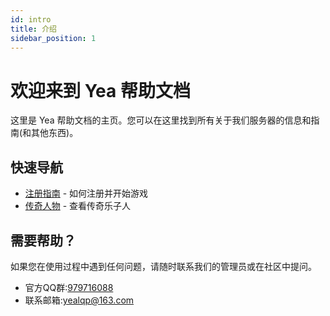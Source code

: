 ```yaml
---
id: intro
title: 介绍
sidebar_position: 1
---
```

# 欢迎来到 Yea 帮助文档

这里是 Yea 帮助文档的主页。您可以在这里找到所有关于我们服务器的信息和指南(和其他东西)。

## 快速导航

- [注册指南](reg) - 如何注册并开始游戏
- [传奇人物](heros/yuxudan) - 查看传奇乐子人

## 需要帮助？

如果您在使用过程中遇到任何问题，请随时联系我们的管理员或在社区中提问。

- 官方QQ群:[979716088](https://qm.qq.com/cgi-bin/qm/qr?k=ErXOpTngnjsXb4PNvov6gcEnc1rm9YlG&jump_from=webapi&authKey=hf3lX1X7h1eQoGn/2ZNH6x3CE2UhAFG9Ib5njXNPKEkqCuS5eRZ2TnkbQuZvF6MR)
- 联系邮箱:yealqp@163.com


